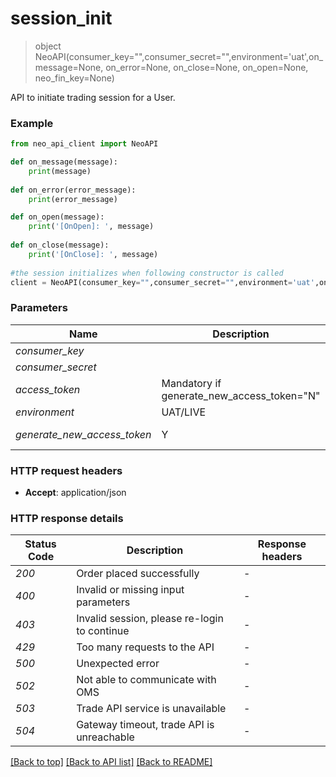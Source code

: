 # **session_init**
> object NeoAPI(consumer_key="",consumer_secret="",environment='uat',on_message=None, on_error=None, on_close=None, on_open=None, neo_fin_key=None)

API to initiate trading session for a User.

### Example

```python
from neo_api_client import NeoAPI

def on_message(message):
    print(message)
    
def on_error(error_message):
    print(error_message)

def on_open(message):
    print('[OnOpen]: ', message)
    
def on_close(message):
    print('[OnClose]: ', message)
    
#the session initializes when following constructor is called
client = NeoAPI(consumer_key="",consumer_secret="",environment='uat',on_message=None, on_error=None, on_close=None, on_open=None, neo_fin_key=None)
```
### Parameters

| Name                        | Description                                | Type           |
|-----------------------------|--------------------------------------------|----------------|
| *consumer_key*              |                                            | Str            |
| *consumer_secret*           |                                            | Str            |
| *access_token*              | Mandatory if generate_new_access_token="N" | Str [optional] |
| *environment*               | UAT/LIVE                                   | Str UAT        |
| *generate_new_access_token* | Y                                          | Str [optional] |


### HTTP request headers

 - **Accept**: application/json

### HTTP response details

| Status Code | Description                                  | Response headers |
|-------------|----------------------------------------------|------------------|
| *200*       | Order placed successfully                    | -                |
| *400*       | Invalid or missing input parameters          | -                |
| *403*       | Invalid session, please re-login to continue | -                |
| *429*       | Too many requests to the API                 | -                |
| *500*       | Unexpected error                             | -                |
| *502*       | Not able to communicate with OMS             | -                |
| *503*       | Trade API service is unavailable             | -                |
| *504*       | Gateway timeout, trade API is unreachable    | -                |

[[Back to top]](#) [[Back to API list]](../README.md#documentation-for-api-endpoints) [[Back to README]](../README.md)